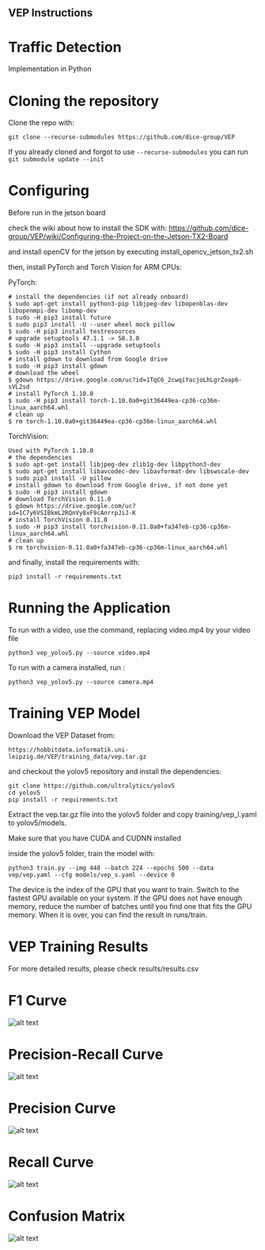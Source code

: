 ## VEP Instructions

# Traffic Detection
Implementation in Python

# Cloning the repository
Clone the repo with:
```
git clone --recurse-submodules https://github.com/dice-group/VEP
```
If you already cloned and forgot to use ```--recurse-submodules``` you can run ```git submodule update --init```

# Configuring

Before run in the jetson board

check the wiki about how to install the SDK with:
https://github.com/dice-group/VEP/wiki/Configuring-the-Project-on-the-Jetson-TX2-Board

and install openCV for the jetson by executing install_opencv_jetson_tx2.sh

then, install PyTorch and Torch Vision for ARM CPUs:

PyTorch:
```
# install the dependencies (if not already onboard)
$ sudo apt-get install python3-pip libjpeg-dev libopenblas-dev libopenmpi-dev libomp-dev
$ sudo -H pip3 install future
$ sudo pip3 install -U --user wheel mock pillow
$ sudo -H pip3 install testresources
# upgrade setuptools 47.1.1 -> 58.3.0
$ sudo -H pip3 install --upgrade setuptools
$ sudo -H pip3 install Cython
# install gdown to download from Google drive
$ sudo -H pip3 install gdown
# download the wheel
$ gdown https://drive.google.com/uc?id=1TqC6_2cwqiYacjoLhLgrZoap6-sVL2sd
# install PyTorch 1.10.0
$ sudo -H pip3 install torch-1.10.0a0+git36449ea-cp36-cp36m-linux_aarch64.whl
# clean up
$ rm torch-1.10.0a0+git36449ea-cp36-cp36m-linux_aarch64.whl
```

TorchVision:
```
Used with PyTorch 1.10.0
# the dependencies
$ sudo apt-get install libjpeg-dev zlib1g-dev libpython3-dev
$ sudo apt-get install libavcodec-dev libavformat-dev libswscale-dev
$ sudo pip3 install -U pillow
# install gdown to download from Google drive, if not done yet
$ sudo -H pip3 install gdown
# download TorchVision 0.11.0
$ gdown https://drive.google.com/uc?id=1C7y6VSIBkmL2RQnVy8xF9cAnrrpJiJ-K
# install TorchVision 0.11.0
$ sudo -H pip3 install torchvision-0.11.0a0+fa347eb-cp36-cp36m-linux_aarch64.whl
# clean up
$ rm torchvision-0.11.0a0+fa347eb-cp36-cp36m-linux_aarch64.whl
```

and finally, install the requirements with:

```
pip3 install -r requirements.txt
```

# Running the Application

To run with a video, use the command, replacing video.mp4 by your video file
```
python3 vep_yolov5.py --source video.mp4
```

To run with a camera installed, run :
```
python3 vep_yolov5.py --source camera.mp4
```


# Training VEP Model

Download the VEP Dataset from:

```
https://hobbitdata.informatik.uni-leipzig.de/VEP/training_data/vep.tar.gz
```

and checkout the yolov5 repository and install the dependencies:

```
git clone https://github.com/ultralytics/yolov5
cd yolov5
pip install -r requirements.txt

```


Extract the vep.tar.gz file into the yolov5 folder and copy training/vep_l.yaml to yolov5/models.

Make sure that you have CUDA and CUDNN installed

inside the yolov5 folder, train the model with:
```
python3 train.py --img 448 --batch 224 --epochs 500 --data vep/vep.yaml --cfg models/vep_s.yaml --device 0
```

The device is the index of the GPU that you want to train. Switch to the fastest GPU available on your system.
If the GPU does not have enough memory, reduce the number of batches until you find one that fits the GPU memory.
When it is over, you can find the result in runs/train.

# VEP Training Results

For more detailed results, please check results/results.csv

# F1 Curve
![alt text](https://github.com/dice-group/VEP/blob/master/results/F1_curve.png)

# Precision-Recall Curve
![alt text](https://github.com/dice-group/VEP/blob/master/results/PR_curve.png)

# Precision Curve
![alt text](https://github.com/dice-group/VEP/blob/master/results/P_curve.png)

# Recall Curve
![alt text](https://github.com/dice-group/VEP/blob/master/results/R_curve.png)

# Confusion Matrix
![alt text](https://github.com/dice-group/VEP/blob/master/results/confusion_matrix.png)

